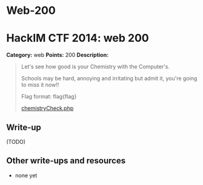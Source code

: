 # Web-200
# HackIM CTF 2014: web 200

**Category:** web
**Points:** 200
**Description:**

> Let's see how good is your Chemistry with the Computer's. 
>
> Schools may be hard, annoying and irritating but admit it, you're going to miss it now!!
>
> Flag format: flag{flag}
>
>	[chemistryCheck.php](54.165.191.231/chemistryCheck.php)

## Write-up

(TODO)

## Other write-ups and resources

* none yet
